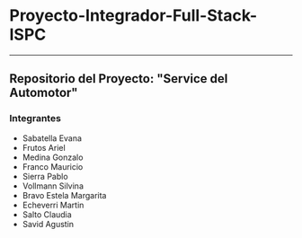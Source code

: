 # Proyecto-Integrador-Full-Stack-ISPC
*** 
##  Repositorio del Proyecto: "Service del Automotor"
### Integrantes
* Sabatella Evana
* Frutos Ariel
* Medina Gonzalo
* Franco Mauricio
* Sierra Pablo
* Vollmann Silvina
* Bravo Estela Margarita
* Echeverri Martin
* Salto Claudia
* Savid Agustin
